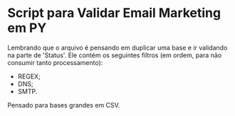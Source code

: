 # Script para Validar Email Marketing em PY

Lembrando que o arquivo é pensando em duplicar uma base e ir validando na parte de 'Status'. Ele contém os seguintes filtros (em ordem, para não consumir tanto processamento):
- REGEX;
- DNS;
- SMTP.

Pensado para bases grandes em CSV.
